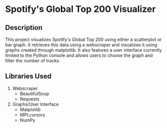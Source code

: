# Spotify's Global Top 200 Visualizer
 
## Description 
 This project visualizes Spotify's Global Top 200 using either a scatterplot or bar graph. It retrieves this data using a webscraper and visualizes it using graphs created through matplotlib. It also features a user interface currently limited to the Python console and allows users to choose the graph and filter the number of tracks. 

## Libraries Used
1. Webscraper
   - BeautifulSoup
   - Requests
2. Graphs/User Interface
   - Matplotlib
   - MPLcursors
   - NumPy
